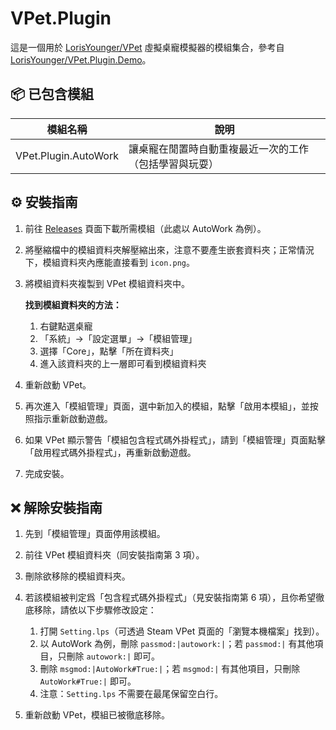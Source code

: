 # VPet.Plugin

這是一個用於 [LorisYounger/VPet](https://github.com/LorisYounger/VPet)
虛擬桌寵模擬器的模組集合，參考自 [LorisYounger/VPet.Plugin.Demo](https://github.com/LorisYounger/VPet.Plugin.Demo)。

## 📦 已包含模組

| 模組名稱                 | 說明                          |
|----------------------|-----------------------------|
| VPet.Plugin.AutoWork | 讓桌寵在閒置時自動重複最近一次的工作（包括學習與玩耍） |

## ⚙️ 安裝指南

1. 前往 [Releases](../../releases) 頁面下載所需模組（此處以 AutoWork 為例）。
2. 將壓縮檔中的模組資料夾解壓縮出來，注意不要產生嵌套資料夾；正常情況下，模組資料夾內應能直接看到 `icon.png`。
3. 將模組資料夾複製到 VPet 模組資料夾中。

   **找到模組資料夾的方法：**
    1. 右鍵點選桌寵
    2. 「系統」→「設定選單」→「模組管理」
    3. 選擇「Core」，點擊「所在資料夾」
    4. 進入該資料夾的上一層即可看到模組資料夾

4. 重新啟動 VPet。
5. 再次進入「模組管理」頁面，選中新加入的模組，點擊「啟用本模組」，並按照指示重新啟動遊戲。
6. 如果 VPet 顯示警告「模組包含程式碼外掛程式」，請到「模組管理」頁面點擊「啟用程式碼外掛程式」，再重新啟動遊戲。
7. 完成安裝。

## ❌ 解除安裝指南

1. 先到「模組管理」頁面停用該模組。
2. 前往 VPet 模組資料夾（同安裝指南第 3 項）。
3. 刪除欲移除的模組資料夾。
4. 若該模組被判定爲「包含程式碼外掛程式」（見安裝指南第 6 項），且你希望徹底移除，請依以下步驟修改設定：
    1. 打開 `Setting.lps`（可透過 Steam VPet 頁面的「瀏覽本機檔案」找到）。
    2. 以 AutoWork 為例，刪除 `passmod:|autowork:|`；若 `passmod:|` 有其他項目，只刪除 `autowork:|` 即可。
    3. 刪除 `msgmod:|AutoWork#True:|`；若 `msgmod:|` 有其他項目，只刪除 `AutoWork#True:|` 即可。
    4. 注意：`Setting.lps` 不需要在最尾保留空白行。

5. 重新啟動 VPet，模組已被徹底移除。
